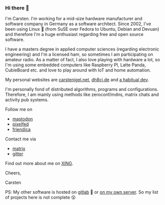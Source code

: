 ### Hi there :wave:

I'm Carsten. I'm working for a mid-size hardware manufacturer and software company in Germany as a software architect. Since 2002, I've been using Linux :penguin: (from SuSE over Fedora to Ubuntu, Debian and Devuan) and therefore I'm a huge enthusiast regarding free and open source software. 

I have a masters degree in applied computer sciences (regarding electronic engineering) and I'm a licensed ham, so sometimes I am participating on amateur radio. As a matter of fact, I also love playing with hardware a lot, so I'm using some embedded computers like Raspberry PI, Latte Panda, CubieBoard etc. and love to play around with IoT and home automation.

My personal websites are [carstenigel.net](https://www.carstenigel.net), [dh8cj.de](https://www.dh8cj.de) and [a habitual dev](https://ahabitual.dev). 

I'm personally fond of distributed algorithms, programs and configurations. Therefore, I am mainly using methods like zeroconf/mdns, matrix chats and activity pub systems.

Follow me on
* [mastodon](https://tootsfrom.ahabitual.dev/@carsten)
* [pixelfed](https://lifeof.ahabitual.dev/carsten)
* [friendica](https://join.ahabitual.dev/profile/carsten)

Contact me via
* [matrix](https://matrix.to/#/@carstencodes:matrix.org)
* [gitter](https://gitter.im/carstencodes)

Find out more about me on [XING](https://www.xing.com/profile/Carsten_Igel).

Cheers,

Carsten

PS: My other software is hosted on [gitlab](https://gitlab.com/carstencodes) :fox_face: or [on my own server](https://codefrom.ahabitual.dev/). So my list of projects here is not complete :open_mouth:
